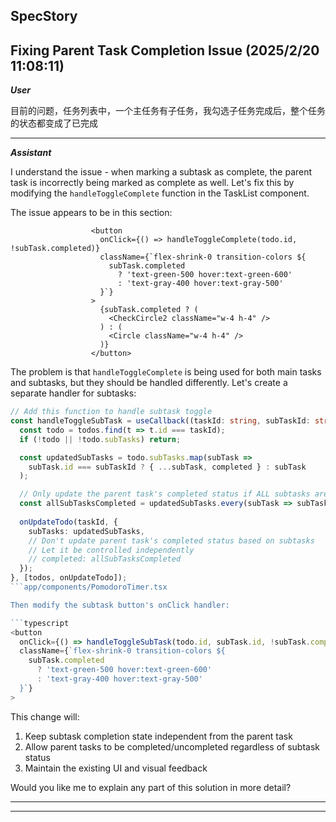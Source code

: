 ## SpecStory

## Fixing Parent Task Completion Issue (2025/2/20 11:08:11)

_**User**_

目前的问题，任务列表中，一个主任务有子任务，我勾选子任务完成后，整个任务的状态都变成了已完成

---

_**Assistant**_

I understand the issue - when marking a subtask as complete, the parent task is incorrectly being marked as complete as well. Let's fix this by modifying the `handleToggleComplete` function in the TaskList component.

The issue appears to be in this section:


```693:706:app/components/TaskList.tsx
                  <button
                    onClick={() => handleToggleComplete(todo.id, !subTask.completed)}
                    className={`flex-shrink-0 transition-colors ${
                      subTask.completed 
                        ? 'text-green-500 hover:text-green-600' 
                        : 'text-gray-400 hover:text-gray-500'
                    }`}
                  >
                    {subTask.completed ? (
                      <CheckCircle2 className="w-4 h-4" />
                    ) : (
                      <Circle className="w-4 h-4" />
                    )}
                  </button>
```


The problem is that `handleToggleComplete` is being used for both main tasks and subtasks, but they should be handled differently. Let's create a separate handler for subtasks:

```typescript
// Add this function to handle subtask toggle
const handleToggleSubTask = useCallback((taskId: string, subTaskId: string, completed: boolean) => {
  const todo = todos.find(t => t.id === taskId);
  if (!todo || !todo.subTasks) return;

  const updatedSubTasks = todo.subTasks.map(subTask => 
    subTask.id === subTaskId ? { ...subTask, completed } : subTask
  );

  // Only update the parent task's completed status if ALL subtasks are completed
  const allSubTasksCompleted = updatedSubTasks.every(subTask => subTask.completed);
  
  onUpdateTodo(taskId, {
    subTasks: updatedSubTasks,
    // Don't update parent task's completed status based on subtasks
    // Let it be controlled independently
    // completed: allSubTasksCompleted
  });
}, [todos, onUpdateTodo]);
```app/components/PomodoroTimer.tsx

Then modify the subtask button's onClick handler:

```typescript
<button
  onClick={() => handleToggleSubTask(todo.id, subTask.id, !subTask.completed)}
  className={`flex-shrink-0 transition-colors ${
    subTask.completed 
      ? 'text-green-500 hover:text-green-600' 
      : 'text-gray-400 hover:text-gray-500'
  }`}
>
```

This change will:
1. Keep subtask completion state independent from the parent task
2. Allow parent tasks to be completed/uncompleted regardless of subtask status
3. Maintain the existing UI and visual feedback

Would you like me to explain any part of this solution in more detail?

---



---

